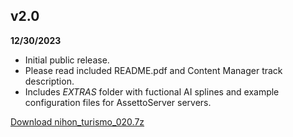 ## v2.0  
**12/30/2023**

* Initial public release.
* Please read included README.pdf and Content Manager track description.
* Includes *EXTRAS* folder with fuctional AI splines and example configuration files for AssettoServer servers.

[Download nihon_turismo_020.7z](http://www.mega.nl/1)
